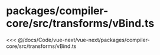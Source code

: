 # packages/compiler-core/src/transforms/vBind.ts

<<< @/docs/Code/vue-next/vue-next/packages/compiler-core/src/transforms/vBind.ts
